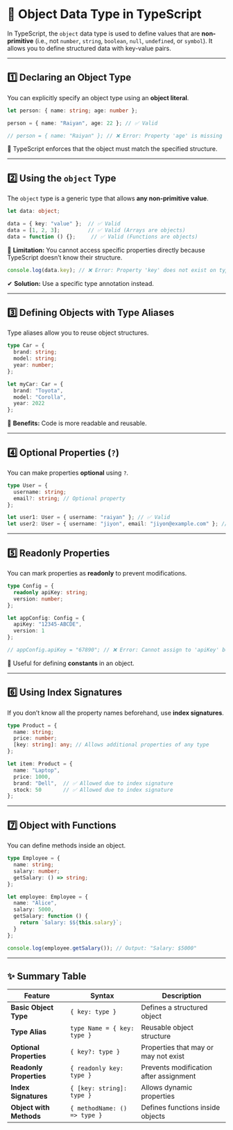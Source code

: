 # **🔹 Object Data Type in TypeScript**  

In TypeScript, the `object` data type is used to define values that are **non-primitive** (i.e., not `number`, `string`, `boolean`, `null`, `undefined`, or `symbol`). It allows you to define structured data with key-value pairs.

---

## **1️⃣ Declaring an Object Type**
You can explicitly specify an object type using an **object literal**.

```typescript
let person: { name: string; age: number };

person = { name: "Raiyan", age: 22 }; // ✅ Valid

// person = { name: "Raiyan" }; // ❌ Error: Property 'age' is missing
```
🔹 TypeScript enforces that the object must match the specified structure.

---

## **2️⃣ Using the `object` Type**
The `object` type is a generic type that allows **any non-primitive value**.

```typescript
let data: object;

data = { key: "value" };  // ✅ Valid
data = [1, 2, 3];         // ✅ Valid (Arrays are objects)
data = function () {};     // ✅ Valid (Functions are objects)
```
🚨 **Limitation:** You cannot access specific properties directly because TypeScript doesn’t know their structure.

```typescript
console.log(data.key); // ❌ Error: Property 'key' does not exist on type 'object'
```
✔ **Solution:** Use a specific type annotation instead.

---

## **3️⃣ Defining Objects with Type Aliases**
Type aliases allow you to reuse object structures.

```typescript
type Car = {
  brand: string;
  model: string;
  year: number;
};

let myCar: Car = {
  brand: "Toyota",
  model: "Corolla",
  year: 2022
};
```
🔹 **Benefits:** Code is more readable and reusable.

---

## **4️⃣ Optional Properties (`?`)**
You can make properties **optional** using `?`.

```typescript
type User = {
  username: string;
  email?: string; // Optional property
};

let user1: User = { username: "raiyan" }; // ✅ Valid
let user2: User = { username: "jiyon", email: "jiyon@example.com" }; // ✅ Valid
```

---

## **5️⃣ Readonly Properties**
You can mark properties as **readonly** to prevent modifications.

```typescript
type Config = {
  readonly apiKey: string;
  version: number;
};

let appConfig: Config = {
  apiKey: "12345-ABCDE",
  version: 1
};

// appConfig.apiKey = "67890"; // ❌ Error: Cannot assign to 'apiKey' because it is a read-only property
```
🔹 Useful for defining **constants** in an object.

---

## **6️⃣ Using Index Signatures**
If you don’t know all the property names beforehand, use **index signatures**.

```typescript
type Product = {
  name: string;
  price: number;
  [key: string]: any; // Allows additional properties of any type
};

let item: Product = {
  name: "Laptop",
  price: 1000,
  brand: "Dell",  // ✅ Allowed due to index signature
  stock: 50       // ✅ Allowed due to index signature
};
```

---

## **7️⃣ Object with Functions**
You can define methods inside an object.

```typescript
type Employee = {
  name: string;
  salary: number;
  getSalary: () => string;
};

let employee: Employee = {
  name: "Alice",
  salary: 5000,
  getSalary: function () {
    return `Salary: $${this.salary}`;
  }
};

console.log(employee.getSalary()); // Output: "Salary: $5000"
```

---

## **✨ Summary Table**
| Feature | Syntax | Description |
|---------|--------|-------------|
| **Basic Object Type** | `{ key: type }` | Defines a structured object |
| **Type Alias** | `type Name = { key: type }` | Reusable object structure |
| **Optional Properties** | `{ key?: type }` | Properties that may or may not exist |
| **Readonly Properties** | `{ readonly key: type }` | Prevents modification after assignment |
| **Index Signatures** | `{ [key: string]: type }` | Allows dynamic properties |
| **Object with Methods** | `{ methodName: () => type }` | Defines functions inside objects |